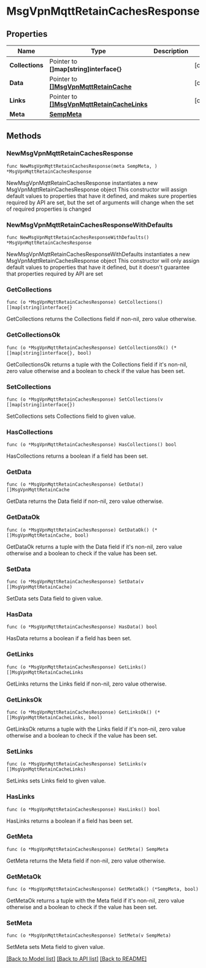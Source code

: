 # MsgVpnMqttRetainCachesResponse

## Properties

Name | Type | Description | Notes
------------ | ------------- | ------------- | -------------
**Collections** | Pointer to **[]map[string]interface{}** |  | [optional] 
**Data** | Pointer to [**[]MsgVpnMqttRetainCache**](MsgVpnMqttRetainCache.md) |  | [optional] 
**Links** | Pointer to [**[]MsgVpnMqttRetainCacheLinks**](MsgVpnMqttRetainCacheLinks.md) |  | [optional] 
**Meta** | [**SempMeta**](SempMeta.md) |  | 

## Methods

### NewMsgVpnMqttRetainCachesResponse

`func NewMsgVpnMqttRetainCachesResponse(meta SempMeta, ) *MsgVpnMqttRetainCachesResponse`

NewMsgVpnMqttRetainCachesResponse instantiates a new MsgVpnMqttRetainCachesResponse object
This constructor will assign default values to properties that have it defined,
and makes sure properties required by API are set, but the set of arguments
will change when the set of required properties is changed

### NewMsgVpnMqttRetainCachesResponseWithDefaults

`func NewMsgVpnMqttRetainCachesResponseWithDefaults() *MsgVpnMqttRetainCachesResponse`

NewMsgVpnMqttRetainCachesResponseWithDefaults instantiates a new MsgVpnMqttRetainCachesResponse object
This constructor will only assign default values to properties that have it defined,
but it doesn't guarantee that properties required by API are set

### GetCollections

`func (o *MsgVpnMqttRetainCachesResponse) GetCollections() []map[string]interface{}`

GetCollections returns the Collections field if non-nil, zero value otherwise.

### GetCollectionsOk

`func (o *MsgVpnMqttRetainCachesResponse) GetCollectionsOk() (*[]map[string]interface{}, bool)`

GetCollectionsOk returns a tuple with the Collections field if it's non-nil, zero value otherwise
and a boolean to check if the value has been set.

### SetCollections

`func (o *MsgVpnMqttRetainCachesResponse) SetCollections(v []map[string]interface{})`

SetCollections sets Collections field to given value.

### HasCollections

`func (o *MsgVpnMqttRetainCachesResponse) HasCollections() bool`

HasCollections returns a boolean if a field has been set.

### GetData

`func (o *MsgVpnMqttRetainCachesResponse) GetData() []MsgVpnMqttRetainCache`

GetData returns the Data field if non-nil, zero value otherwise.

### GetDataOk

`func (o *MsgVpnMqttRetainCachesResponse) GetDataOk() (*[]MsgVpnMqttRetainCache, bool)`

GetDataOk returns a tuple with the Data field if it's non-nil, zero value otherwise
and a boolean to check if the value has been set.

### SetData

`func (o *MsgVpnMqttRetainCachesResponse) SetData(v []MsgVpnMqttRetainCache)`

SetData sets Data field to given value.

### HasData

`func (o *MsgVpnMqttRetainCachesResponse) HasData() bool`

HasData returns a boolean if a field has been set.

### GetLinks

`func (o *MsgVpnMqttRetainCachesResponse) GetLinks() []MsgVpnMqttRetainCacheLinks`

GetLinks returns the Links field if non-nil, zero value otherwise.

### GetLinksOk

`func (o *MsgVpnMqttRetainCachesResponse) GetLinksOk() (*[]MsgVpnMqttRetainCacheLinks, bool)`

GetLinksOk returns a tuple with the Links field if it's non-nil, zero value otherwise
and a boolean to check if the value has been set.

### SetLinks

`func (o *MsgVpnMqttRetainCachesResponse) SetLinks(v []MsgVpnMqttRetainCacheLinks)`

SetLinks sets Links field to given value.

### HasLinks

`func (o *MsgVpnMqttRetainCachesResponse) HasLinks() bool`

HasLinks returns a boolean if a field has been set.

### GetMeta

`func (o *MsgVpnMqttRetainCachesResponse) GetMeta() SempMeta`

GetMeta returns the Meta field if non-nil, zero value otherwise.

### GetMetaOk

`func (o *MsgVpnMqttRetainCachesResponse) GetMetaOk() (*SempMeta, bool)`

GetMetaOk returns a tuple with the Meta field if it's non-nil, zero value otherwise
and a boolean to check if the value has been set.

### SetMeta

`func (o *MsgVpnMqttRetainCachesResponse) SetMeta(v SempMeta)`

SetMeta sets Meta field to given value.



[[Back to Model list]](../README.md#documentation-for-models) [[Back to API list]](../README.md#documentation-for-api-endpoints) [[Back to README]](../README.md)


